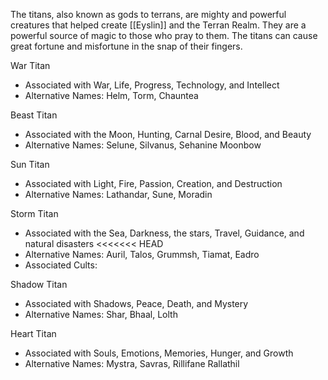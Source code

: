 The titans, also known as gods to terrans, are mighty and powerful creatures that helped create [[Eyslin]] and the Terran Realm. They are a powerful source of magic to those who pray to them. The titans can cause great fortune and misfortune in the snap of their fingers.

War Titan
- Associated with War, Life, Progress, Technology, and Intellect
- Alternative Names: Helm, Torm, Chauntea

Beast Titan
- Associated with the Moon, Hunting, Carnal Desire, Blood, and Beauty 
- Alternative Names: Selune, Silvanus, Sehanine Moonbow

Sun Titan
- Associated with Light, Fire, Passion, Creation, and Destruction
- Alternative Names: Lathandar, Sune, Moradin

Storm Titan 
- Associated with the Sea, Darkness, the stars, Travel, Guidance, and natural disasters
<<<<<<< HEAD
- Alternative Names: Auril, Talos, Grummsh, Tiamat, Eadro
- Associated Cults:

Shadow Titan
- Associated with Shadows, Peace, Death, and Mystery
- Alternative Names: Shar, Bhaal, Lolth

Heart Titan
- Associated with Souls, Emotions, Memories, Hunger, and Growth
- Alternative Names: Mystra, Savras, Rillifane Rallathil